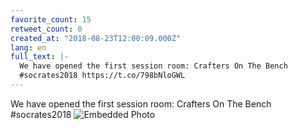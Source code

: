 ```yaml
---
favorite_count: 15
retweet_count: 0
created_at: "2018-08-23T12:00:09.000Z"
lang: en
full_text: |-
  We have opened the first session room: Crafters On The Bench
  #socrates2018 https://t.co/798bNloGWL
---
```


We have opened the first session room: Crafters On The Bench #socrates2018
![Embedded Photo](https://twitter-media-coderbyheart.s3.eu-north-1.amazonaws.com/1032598365262020608-DlSGeU5XsAAi8TJ.jpg)
